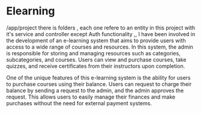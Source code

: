 # Elearning
/app/project there is folders , each one refere to an entity in this project with it's service and controller  except Auth functionality ,,
I have been involved in the development of an e-learning system that aims to provide users with access to a wide range of courses and resources. In this system, the admin is responsible for storing and managing resources such as categories, subcategories, and courses. Users can view and purchase courses, take quizzes, and receive certificates from their instructors upon completion.

One of the unique features of this e-learning system is the ability for users to purchase courses using their balance. Users can request to charge their balance by sending a request to the admin, and the admin approves the request. This allows users to easily manage their finances and make purchases without the need for external payment systems.
